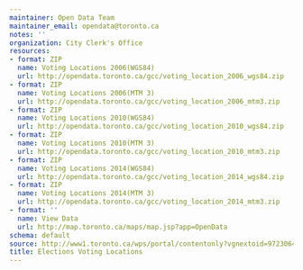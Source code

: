 ```yaml
---
maintainer: Open Data Team
maintainer_email: opendata@toronto.ca
notes: ''
organization: City Clerk's Office
resources:
- format: ZIP
  name: Voting Locations 2006(WGS84)
  url: http://opendata.toronto.ca/gcc/voting_location_2006_wgs84.zip
- format: ZIP
  name: Voting Locations 2006(MTM 3)
  url: http://opendata.toronto.ca/gcc/voting_location_2006_mtm3.zip
- format: ZIP
  name: Voting Locations 2010(WGS84)
  url: http://opendata.toronto.ca/gcc/voting_location_2010_wgs84.zip
- format: ZIP
  name: Voting Locations 2010(MTM 3)
  url: http://opendata.toronto.ca/gcc/voting_location_2010_mtm3.zip
- format: ZIP
  name: Voting Locations 2014(WGS84)
  url: http://opendata.toronto.ca/gcc/voting_location_2014_wgs84.zip
- format: ZIP
  name: Voting Locations 2014(MTM 3)
  url: http://opendata.toronto.ca/gcc/voting_location_2014_mtm3.zip
- format: ''
  name: View Data
  url: http://map.toronto.ca/maps/map.jsp?app=OpenData
schema: default
source: http://www1.toronto.ca/wps/portal/contentonly?vgnextoid=9723064d01f4e210VgnVCM1000003dd60f89RCRD&vgnextchannel=1a66e03bb8d1e310VgnVCM10000071d60f89RCRD
title: Elections Voting Locations
---
```

